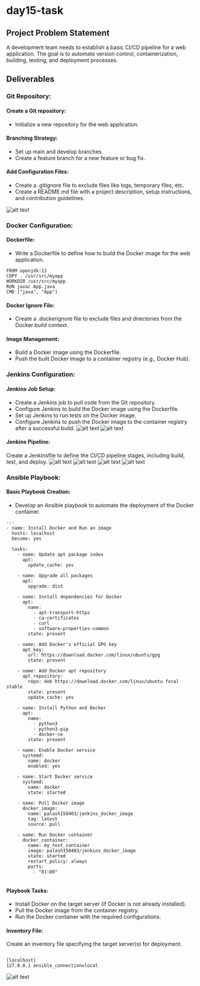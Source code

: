 # day15-task
## Project Problem Statement
A development team needs to establish a basic CI/CD pipeline for a web application. The goal is to automate version control, containerization, building, testing, and deployment processes.
## Deliverables
### Git Repository:
#### Create a Git repository: 
-   Initialize a new repository for the web application.
#### Branching Strategy:
-   Set up main and develop branches.
-   Create a feature branch for a new feature or bug fix.

#### Add Configuration Files:
-   Create a .gitignore file to exclude files like logs, temporary files, etc.
-   Create a README.md file with a project description, setup instructions, and contribution guidelines.

![alt text](<Images/Screenshot from 2024-07-31 13-37-09.png>)
### Docker Configuration:

#### Dockerfile:
-   Write a Dockerfile to define how to build the Docker image for the web application.
```
FROM openjdk:11
COPY . /usr/src/myapp
WORKDIR /usr/src/myapp
RUN javac App.java
CMD ["java", "App"]
```
#### Docker Ignore File:
-   Create a .dockerignore file to exclude files and directories from the Docker build context.
#### Image Management:
-   Build a Docker image using the Dockerfile.
-   Push the built Docker image to a container registry (e.g., Docker Hub).

### Jenkins Configuration:
#### Jenkins Job Setup:
-   Create a Jenkins job to pull code from the Git repository.
-   Configure Jenkins to build the Docker image using the Dockerfile.
-   Set up Jenkins to run tests on the Docker image.
-   Configure Jenkins to push the Docker image to the container registry after a successful build.
![alt text](Images/im1.png)
![alt text](<Images/Screenshot from 2024-07-29 15-52-59.png>)

#### Jenkins Pipeline:
Create a Jenkinsfile to define the CI/CD pipeline stages, including build, test, and deploy.
![alt text](<Images/Screenshot from 2024-07-29 15-52-17.png>)
![alt text](<Images/Screenshot from 2024-07-29 15-52-21.png>)
![alt text](<Images/Screenshot from 2024-07-29 15-52-43.png>)
![alt text](<Images/Screenshot from 2024-07-31 10-48-06 copy.png>)
### Ansible Playbook:
#### Basic Playbook Creation:
-   Develop an Ansible playbook to automate the deployment of the Docker container.
```
---
- name: Install Docker and Run an image
  hosts: localhost
  become: yes

  tasks:
    - name: Update apt package index
      apt:
        update_cache: yes

    - name: Upgrade all packages
      apt:
        upgrade: dist

    - name: Install dependencies for Docker
      apt:
        name:
          - apt-transport-https
          - ca-certificates
          - curl
          - software-properties-common
        state: present

    - name: Add Docker's official GPG key
      apt_key:
        url: https://download.docker.com/linux/ubuntu/gpg
        state: present

    - name: Add Docker apt repository
      apt_repository:
        repo: deb https://download.docker.com/linux/ubuntu focal stable
        state: present
        update_cache: yes

    - name: Install Python and Docker
      apt:
        name:
          - python3
          - python3-pip
          - docker-ce
        state: present

    - name: Enable Docker service
      systemd:
        name: docker
        enabled: yes

    - name: Start Docker service
      systemd:
        name: docker
        state: started

    - name: Pull Docker image
      docker_image:
        name: palash150403/jenkins_docker_image
        tag: latest
        source: pull

    - name: Run Docker container
      docker_container:
        name: my_test_container
        image: palash150403/jenkins_docker_image
        state: started
        restart_policy: always
        ports:
          - "81:80"


```
#### Playbook Tasks:
-   Install Docker on the target server (if Docker is not already installed).
-   Pull the Docker image from the container registry.
-   Run the Docker container with the required configurations.
#### Inventory File:
Create an inventory file specifying the target server(s) for deployment.
```

[localhost]
127.0.0.1 ansible_connection=local
```
![alt text](<Images/Screenshot from 2024-07-30 12-00-57.png>)
